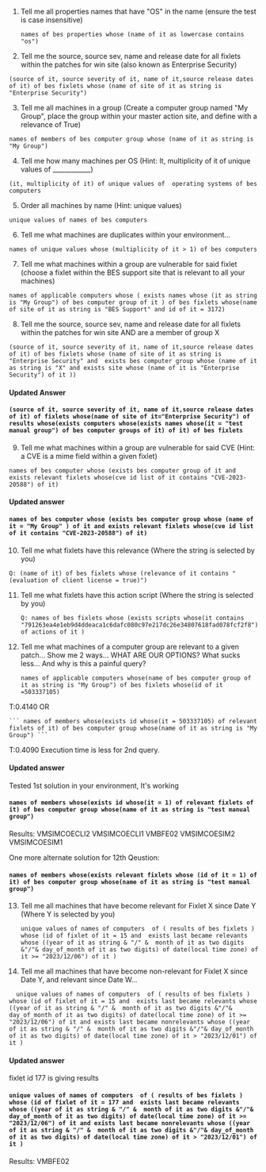 1. Tell me all properties names that have "OS" in the name (ensure the test is case insensitive)

    ```names of bes properties whose (name of it as lowercase contains "os")```

2. Tell me the source, source sev, name and release date for all fixlets within the patches for win site (also known as Enterprise Security)

  ```(source of it, source severity of it, name of it,source release dates of it) of bes fixlets whose (name of site of it as string is "Enterprise Security")```

3. Tell me all machines in a group (Create a computer group named "My Group", place the group within your master action site, and define with a relevance of True)

  ```names of members of bes computer group whose (name of it as string is "My Group")```

4. Tell me how many machines per OS (Hint: It, multiplicity of it of unique values of ____________)

  ```(it, multiplicity of it) of unique values of  operating systems of bes computers```

5. Order all machines by name (Hint: unique values)

  ```unique values of names of bes computers```

6. Tell me what machines are duplicates within your environment...

  ```names of unique values whose (multiplicity of it > 1) of bes computers```
 
7. Tell me what machines within a group are vulnerable for said fixlet (choose a fixlet within the BES support site that is relevant to all your machines)
   
  ```names of applicable computers whose ( exists names whose (it as string is "My Group") of bes computer group of it ) of bes fixlets whose(name of site of it as string is "BES Support" and id of it = 3172)```
 
8. Tell me the source, source sev, name and release date for all fixlets within the patches for win site AND are a member of group X
 
  ```(source of it, source severity of it, name of it,source release dates of it) of bes fixlets whose (name of site of it as string is "Enterprise Security" and  exists bes computer group whose (name of it as string is "X" and exists site whose (name of it is "Enterprise Security") of it ))```

#### Updated Answer

####  ```(source of it, source severity of it, name of it,source release dates of it) of fixlets whose(name of site of it="Enterprise Security") of results whose(exists computers whose(exists names whose(it = "test manual group") of bes computer groups of it) of it) of bes fixlets  ```

 
9. Tell me what machines within a group are vulnerable for said CVE (Hint: a CVE is a mime field within a given fixlet)
    
  ```names of bes computer whose (exists bes computer group of it and exists relevant fixlets whose(cve id list of it contains "CVE-2023-20588") of it)```
#### Updated answer

#### ```names of bes computer whose (exists bes computer group whose (name of it = "My Group" ) of it and exists relevant fixlets whose(cve id list of it contains "CVE-2023-20588") of it)```


10. Tell me what fixlets have this relevance (Where the string is selected by you)

   ```Q: (name of it) of bes fixlets whose (relevance of it contains "(evaluation of client license = true)")```
   
11. Tell me what fixlets have this action script (Where the string is selected by you)

    ```Q: names of bes fixlets whose (exists scripts whose(it contains "791263ea4e1eb9d4ddeaca1c6dafc080c97e217dc26e34807618fad078fcf2f8") of actions of it )```

12. Tell me what machines of a computer group are relevant to a given patch... Show me 2 ways... WHAT ARE OUR OPTIONS? What sucks less... And why is this a painful query?

    ``` names of applicable computers whose(name of bes computer group of it as string is "My Group") of bes fixlets whose(id of it =503337105) ```
    
  T:0.4140
     OR

    ``` names of members whose(exists id whose(it = 503337105) of relevant fixlets of it) of bes computer group whose(name of it as string is "My Group") ```

  T:0.4090
Execution time is less for 2nd query. 
#### Updated answer
Tested 1st solution in your environment, It's working

#### ```names of members whose(exists id whose(it = 1) of relevant fixlets of it) of bes computer group whose(name of it as string is "test manual group")```

Results:
VMSIMCOECLI2
VMSIMCOECLI1
VMBFE02
VMSIMCOESIM2
VMSIMCOESIM1

One more alternate solution for 12th Qeustion:
#### ```names of members whose(exists relevant fixlets whose (id of it = 1) of it) of bes computer group whose(name of it as string is "test manual group")```

13. Tell me all machines that have become relevant for Fixlet X since Date Y (Where Y is selected by you)
    
    ``` unique values of names of computers  of ( results of bes fixlets ) whose (id of fixlet of it = 15 and  exists last became relevants whose ((year of it as string & "/" &  month of it as two digits &"/"& day_of_month of it as two digits) of date(local time zone) of it >= "2023/12/06") of it )  ```

14. Tell me all machines that have become non-relevant for Fixlet X since Date Y, and relevant since Date W...

```   unique values of names of computers  of ( results of bes fixlets ) whose (id of fixlet of it = 15 and  exists last became relevants whose ((year of it as string & "/" &  month of it as two digits &"/"& day_of_month of it as two digits) of date(local time zone) of it >= "2023/12/06") of it and exists last became nonrelevants whose ((year of it as string & "/" &  month of it as two digits &"/"& day_of_month of it as two digits) of date(local time zone) of it > "2023/12/01") of it )   ``` 

#### Updated answer
fixlet id 177 is giving results
 
#### ```unique values of names of computers  of ( results of bes fixlets ) whose (id of fixlet of it = 177 and  exists last became relevants whose ((year of it as string & "/" &  month of it as two digits &"/"& day_of_month of it as two digits) of date(local time zone) of it >= "2023/12/06") of it and exists last became nonrelevants whose ((year of it as string & "/" &  month of it as two digits &"/"& day_of_month of it as two digits) of date(local time zone) of it > "2023/12/01") of it )  ```

Results:
VMBFE02


